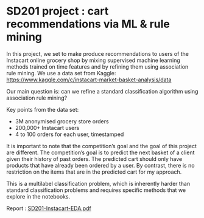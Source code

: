# SD201 project : cart recommendations via ML & rule mining 

In this project, we set to make produce recommendations to users of the Instacart online grocery
shop by mixing supervised machine learning methods trained on time features and by refining them
using association rule mining. We use a data set from Kaggle: https://www.kaggle.com/c/instacart-market-basket-analysis/data

Our main question is: can we refine a standard classification algorithm using association rule mining?

Key points from the data set:

- 3M anonymised grocery store orders
- 200,000+ Instacart users
- 4 to 100 orders for each user, timestamped

It is important to note that the competition’s goal and the goal of this project are different. The
competition’s goal is to predict the next basket of a client given their history of past orders. The
predicted cart should only have products that have already been ordered by a user. By contrast,
there is no restriction on the items that are in the predicted cart for my approach.

This is a multilabel classification problem, which is inherently harder than standard classification
problems and requires specific methods that we explore in the notebooks.

Report : [SD201-Instacart-EDA.pdf](https://github.com/remy-tang/SD201-instacart/files/10400311/SD201-Instacart-EDA.pdf)
